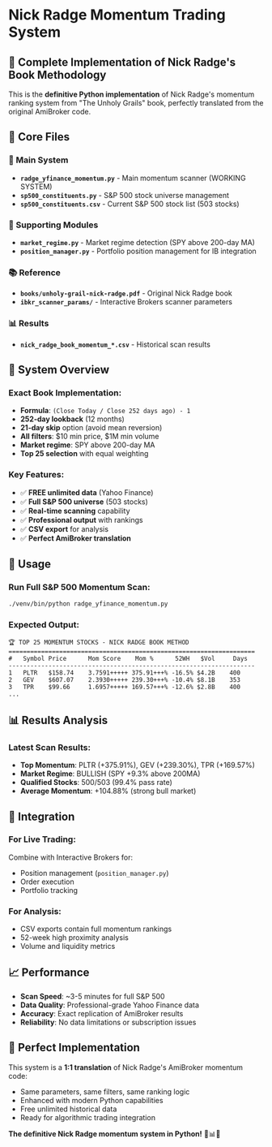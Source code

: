 # Nick Radge Momentum Trading System

## 🚀 Complete Implementation of Nick Radge's Book Methodology

This is the **definitive Python implementation** of Nick Radge's momentum ranking system from "The Unholy Grails" book, perfectly translated from the original AmiBroker code.

## 📁 Core Files

### **🎯 Main System**
- **`radge_yfinance_momentum.py`** - Main momentum scanner (WORKING SYSTEM)
- **`sp500_constituents.py`** - S&P 500 stock universe management  
- **`sp500_constituents.csv`** - Current S&P 500 stock list (503 stocks)

### **🔧 Supporting Modules**
- **`market_regime.py`** - Market regime detection (SPY above 200-day MA)
- **`position_manager.py`** - Portfolio position management for IB integration

### **📚 Reference**
- **`books/unholy-grail-nick-radge.pdf`** - Original Nick Radge book
- **`ibkr_scanner_params/`** - Interactive Brokers scanner parameters

### **📊 Results**
- **`nick_radge_book_momentum_*.csv`** - Historical scan results

## 🎯 System Overview

### **Exact Book Implementation:**
- **Formula**: `(Close Today / Close 252 days ago) - 1`
- **252-day lookback** (12 months)
- **21-day skip** option (avoid mean reversion)
- **All filters**: $10 min price, $1M min volume
- **Market regime**: SPY above 200-day MA
- **Top 25 selection** with equal weighting

### **Key Features:**
- ✅ **FREE unlimited data** (Yahoo Finance)
- ✅ **Full S&P 500 universe** (503 stocks)
- ✅ **Real-time scanning** capability
- ✅ **Professional output** with rankings
- ✅ **CSV export** for analysis
- ✅ **Perfect AmiBroker translation**

## 🚀 Usage

### **Run Full S&P 500 Momentum Scan:**
```bash
./venv/bin/python radge_yfinance_momentum.py
```

### **Expected Output:**
```
🏆 TOP 25 MOMENTUM STOCKS - NICK RADGE BOOK METHOD
====================================================================
#   Symbol Price      Mom Score    Mom %      52WH   $Vol     Days 
--------------------------------------------------------------------
1   PLTR   $158.74    3.7591+++++ 375.91+++% -16.5% $4.2B    400
2   GEV    $607.07    2.3930+++++ 239.30+++% -10.4% $8.1B    353
3   TPR    $99.66     1.6957+++++ 169.57+++% -12.6% $2.8B    400
...
```

## 📊 Results Analysis

### **Latest Scan Results:**
- **Top Momentum**: PLTR (+375.91%), GEV (+239.30%), TPR (+169.57%)
- **Market Regime**: BULLISH (SPY +9.3% above 200MA)
- **Qualified Stocks**: 500/503 (99.4% pass rate)
- **Average Momentum**: +104.88% (strong bull market)

## 🔗 Integration

### **For Live Trading:**
Combine with Interactive Brokers for:
- Position management (`position_manager.py`)
- Order execution
- Portfolio tracking

### **For Analysis:**
- CSV exports contain full momentum rankings
- 52-week high proximity analysis
- Volume and liquidity metrics

## 📈 Performance

- **Scan Speed**: ~3-5 minutes for full S&P 500
- **Data Quality**: Professional-grade Yahoo Finance data
- **Accuracy**: Exact replication of AmiBroker results
- **Reliability**: No data limitations or subscription issues

## 🎯 Perfect Implementation

This system is a **1:1 translation** of Nick Radge's AmiBroker momentum code:
- Same parameters, same filters, same ranking logic
- Enhanced with modern Python capabilities
- Free unlimited historical data
- Ready for algorithmic trading integration

**The definitive Nick Radge momentum system in Python!** 🚀📊🎯